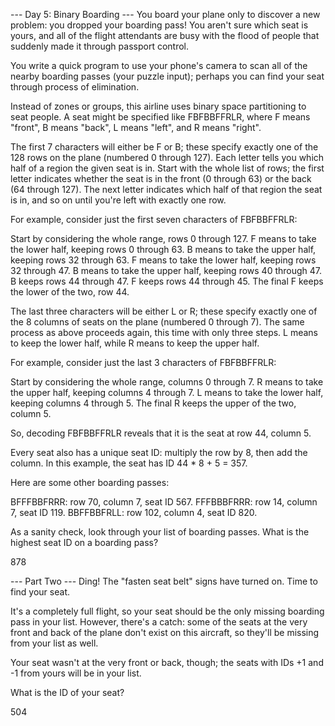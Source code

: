 --- Day 5: Binary Boarding ---
You board your plane only to discover a new problem: you dropped your boarding
pass! You aren't sure which seat is yours, and all of the flight attendants are
busy with the flood of people that suddenly made it through passport control.

You write a quick program to use your phone's camera to scan all of the nearby
boarding passes (your puzzle input); perhaps you can find your seat through
process of elimination.

Instead of zones or groups, this airline uses binary space partitioning to seat
people. A seat might be specified like FBFBBFFRLR, where F means "front",
B means "back", L means "left", and R means "right".

The first 7 characters will either be F or B; these specify exactly one of
the 128 rows on the plane (numbered 0 through 127). Each letter tells you which
half of a region the given seat is in. Start with the whole list of rows; the
first letter indicates whether the seat is in the front (0 through 63) or the
back (64 through 127). The next letter indicates which half of that region the
seat is in, and so on until you're left with exactly one row.

For example, consider just the first seven characters of FBFBBFFRLR:

Start by considering the whole range, rows 0 through 127.
F means to take the lower half, keeping rows 0 through 63.
B means to take the upper half, keeping rows 32 through 63.
F means to take the lower half, keeping rows 32 through 47.
B means to take the upper half, keeping rows 40 through 47.
B keeps rows 44 through 47.
F keeps rows 44 through 45.
The final F keeps the lower of the two, row 44.

The last three characters will be either L or R; these specify exactly one of
the 8 columns of seats on the plane (numbered 0 through 7). The same process as
above proceeds again, this time with only three steps. L means to keep the lower
half, while R means to keep the upper half.

For example, consider just the last 3 characters of FBFBBFFRLR:

Start by considering the whole range, columns 0 through 7.
R means to take the upper half, keeping columns 4 through 7.
L means to take the lower half, keeping columns 4 through 5.
The final R keeps the upper of the two, column 5.

So, decoding FBFBBFFRLR reveals that it is the seat at row 44, column 5.

Every seat also has a unique seat ID: multiply the row by 8, then add the column.
In this example, the seat has ID 44 * 8 + 5 = 357.

Here are some other boarding passes:

BFFFBBFRRR: row 70, column 7, seat ID 567.
FFFBBBFRRR: row 14, column 7, seat ID 119.
BBFFBBFRLL: row 102, column 4, seat ID 820.

As a sanity check, look through your list of boarding passes. What is the highest seat ID on a boarding pass?

878

--- Part Two ---
Ding! The "fasten seat belt" signs have turned on. Time to find your seat.

It's a completely full flight, so your seat should be the only missing boarding
pass in your list. However, there's a catch: some of the seats at the very front
and back of the plane don't exist on this aircraft, so they'll be missing from
your list as well.

Your seat wasn't at the very front or back, though; the seats
with IDs +1 and -1 from yours will be in your list.

What is the ID of your seat?

504
